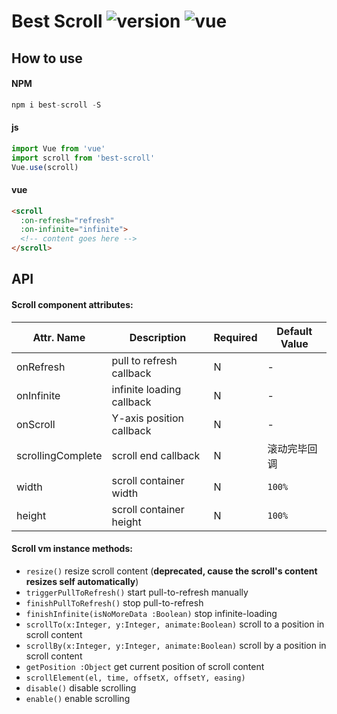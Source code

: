 # Best Scroll ![version](https://img.shields.io/badge/version-%20v1.0.1%20-green.svg) ![vue](https://img.shields.io/badge/vue-%20v2.5.17%20-green.svg) 

## How to use

#### NPM
```js
npm i best-scroll -S
```
#### js
```js
import Vue from 'vue'
import scroll from 'best-scroll'
Vue.use(scroll)
```

#### vue
```html
<scroll 
  :on-refresh="refresh"
  :on-infinite="infinite">
  <!-- content goes here -->
</scroll>
```

## API

#### Scroll component attributes:

| Attr. Name | Description | Required | Default Value |
|-----|-----|-----|-----|
| onRefresh | pull to refresh callback | N | - |
| onInfinite | infinite loading callback | N | - |
| onScroll | Y-axis position callback | N | - |
| scrollingComplete | scroll end callback | N | 滚动完毕回调 |
| width | scroll container width | N | `100%` |
| height | scroll container height | N | `100%` |

#### Scroll vm instance methods:

- `resize()` resize scroll content (**deprecated, cause the scroll's content resizes self automatically**)
- `triggerPullToRefresh()` start pull-to-refresh manually
- `finishPullToRefresh()` stop pull-to-refresh
- `finishInfinite(isNoMoreData :Boolean)` stop infinite-loading
- `scrollTo(x:Integer, y:Integer, animate:Boolean)` scroll to a position in scroll content
- `scrollBy(x:Integer, y:Integer, animate:Boolean)` scroll by a position in scroll content
- `getPosition :Object` get current position of scroll content
- `scrollElement(el, time, offsetX, offsetY, easing)` 
- `disable()` disable scrolling
- `enable()` enable scrolling
